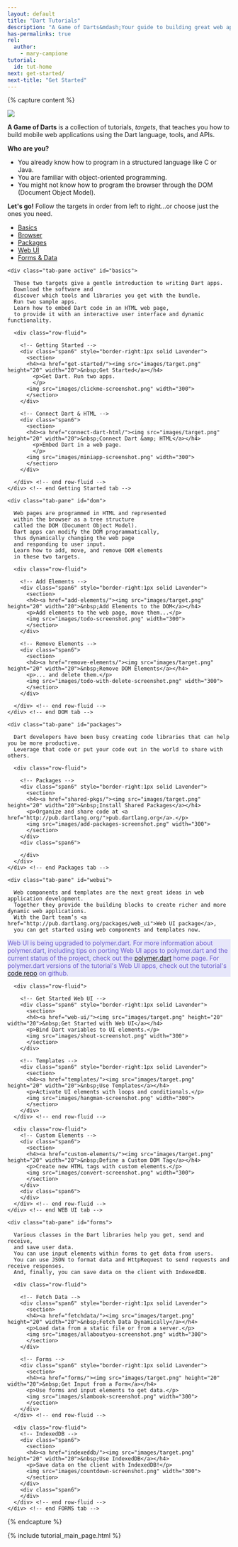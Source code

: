 ```yaml
---
layout: default
title: "Dart Tutorials"
description: "A Game of Darts&mdash;Your guide to building great web apps."
has-permalinks: true
rel:
  author:
    - mary-campione
tutorial:
  id: tut-home
next: get-started/
next-title: "Get Started"
---
```


{% capture content %}

<img src="images/banner.png">

**A Game of Darts**
is a collection of tutorials, _targets_,
that teaches you how to build mobile web applications
using the Dart language, tools, and APIs.

<strong>Who are you?</strong>
<ul>
<li> You already know how to program in a structured language like C or Java.</li>
<li> You are familiar with object-oriented programming.</li>
<li> You might not know how to program the browser through the DOM (Document Object Model).</li>
</ul>

<strong>Let's go!</strong> Follow the targets in order from left to right...or choose just the ones you need.

<div class="tute-tabs">
<div class="tabbable">
  <ul class="nav nav-tabs">
    <li class="active"><a href="#basics" data-toggle="tab">Basics</a></li>
    <li><a href="#dom" data-toggle="tab">Browser</a></li>
    <li><a href="#packages" data-toggle="tab">Packages</a></li>
    <li><a href="#webui" data-toggle="tab">Web UI</a></li>
    <!--<li><a href="#polymer" data-toggle="tab">Polymer</a></li>-->
    <li><a href="#forms" data-toggle="tab">Forms & Data</a></li>
    <!--<li><a href="#mobile" data-toggle="tab">Mobile</a></li>-->
  </ul>

  <div class="tab-content">

  <!-- BASICS TAB -->
    <div class="tab-pane active" id="basics">

      These two targets give a gentle introduction to writing Dart apps.
      Download the software and
      discover which tools and libraries you get with the bundle.
      Run two sample apps.
      Learn how to embed Dart code in an HTML web page,
      to provide it with an interactive user interface and dynamic functionality.

      <div class="row-fluid">

        <!-- Getting Started -->
        <div class="span6" style="border-right:1px solid Lavender">
          <section>
          <h4><a href="get-started/"><img src="images/target.png" height="20" width="20">&nbsp;Get Started</a></h4>
            <p>Get Dart. Run two apps.
            </p>
          <img src="images/clickme-screenshot.png" width="300">
          </section>
        </div>

        <!-- Connect Dart & HTML -->
        <div class="span6">
          <section>
          <h4><a href="connect-dart-html/"><img src="images/target.png" height="20" width="20">&nbsp;Connect Dart &amp; HTML</a></h4>
            <p>Embed Dart in a web page.
            </p>
          <img src="images/miniapp-screenshot.png" width="300">
          </section>
        </div>

      </div> <!-- end row-fluid -->
    </div> <!-- end Getting Started tab -->

  <!-- DOM TAB -->
    <div class="tab-pane" id="dom">

      Web pages are programmed in HTML and represented
      within the browser as a tree structure
      called the DOM (Document Object Model).
      Dart apps can modify the DOM programmatically,
      thus dynamically changing the web page
      and responding to user input.
      Learn how to add, move, and remove DOM elements
      in these two targets.

      <div class="row-fluid">

        <!-- Add Elements -->
        <div class="span6" style="border-right:1px solid Lavender">
          <section>
          <h4><a href="add-elements/"><img src="images/target.png" height="20" width="20">&nbsp;Add Elements to the DOM</a></h4>
          <p>Add elements to the web page, move them...</p>
          <img src="images/todo-screenshot.png" width="300">
          </section>
        </div>

        <!-- Remove Elements -->
        <div class="span6">
          <section>
          <h4><a href="remove-elements/"><img src="images/target.png" height="20" width="20">&nbsp;Remove DOM Elements</a></h4>
          <p>... and delete them.</p>
          <img src="images/todo-with-delete-screenshot.png" width="300">
          </section>
        </div>

      </div> <!-- end row-fluid -->
    </div> <!-- end DOM tab -->

  <!-- PACKAGES TAB -->
    <div class="tab-pane" id="packages">

      Dart developers have been busy creating code libraries that can help you be more productive.
      Leverage that code or put your code out in the world to share with others.

      <div class="row-fluid">

        <!-- Packages -->
        <div class="span6" style="border-right:1px solid Lavender">
          <section>
          <h4><a href="shared-pkgs/"><img src="images/target.png" height="20" width="20">&nbsp;Install Shared Packages</a></h4>
          <p>Organize and share code at <a href="http://pub.dartlang.org/">pub.dartlang.org</a>.</p>
          <img src="images/add-packages-screenshot.png" width="300">
          </section>
        </div>
        <div class="span6">

        </div>
      </div>
    </div> <!-- end Packages tab -->

  <!-- WEB UI TAB -->
    <div class="tab-pane" id="webui">

      Web components and templates are the next great ideas in web application development.
      Together they provide the building blocks to create richer and more dynamic web applications.
      With the Dart team’s <a href="http://pub.dartlang.org/packages/web_ui">Web UI package</a>,
      you can get started using web components and templates now.

<aside class="alert" style="background-color:Lavender;color:SlateBlue">
  <font size="24">
  <i class="icon-bullhorn"> </i>
  </font>
  Web UI is being upgraded to polymer.dart.
  For more information about polymer.dart,
  including tips on porting Web UI apps to polymer.dart
  and the current status of the project,
  check out the <a href="/polymer-dart/" target="_blank">polymer.dart</a>
  home page.
  For polymer.dart versions of the tutorial's Web UI apps,
  check out the tutorial's
  <a href="https://github.com/dart-lang/dart-tutorials-samples/tree/master/web/"
         target="_blank">code repo</a> on github.
</aside>

      <div class="row-fluid">

        <!-- Get Started Web UI -->
        <div class="span6" style="border-right:1px solid Lavender">
          <section>
          <h4><a href="web-ui/"><img src="images/target.png" height="20" width="20">&nbsp;Get Started with Web UI</a></h4>
          <p>Bind Dart variables to UI elements.</p>
          <img src="images/shout-screenshot.png" width="300">
          </section>
        </div>

        <!-- Templates -->
        <div class="span6" style="border-right:1px solid Lavender">
          <section>
          <h4><a href="templates/"><img src="images/target.png" height="20" width="20">&nbsp;Use Templates</a></h4>
          <p>Activate UI elements with loops and conditionals.</p>
          <img src="images/hangman-screenshot.png" width="300">
          </section>
        </div>
      </div> <!-- end row-fluid -->

      <div class="row-fluid">
        <!-- Custom Elements -->
        <div class="span6">
          <section>
          <h4><a href="custom-elements/"><img src="images/target.png" height="20" width="20">&nbsp;Define a Custom DOM Tag</a></h4>
          <p>Create new HTML tags with custom elements.</p>
          <img src="images/convert-screenshot.png" width="300">
          </section>
        </div>
        <div class="span6">
        </div>
      </div> <!-- end row-fluid -->
    </div> <!-- end WEB UI tab -->

  <!-- POLYMER TAB -->
  <!--
    <div class="tab-pane" id="polymer">
      <div class="row-fluid">

        <div class="span6" style="border-right:1px solid Lavender">
          <section>
          <h4><a href="polymer/"><img src="images/target.png" height="20" width="20">&nbsp;Polymer</a></h4>
          <p>Polymer - a shiny new package!</p>
          <img src="images/countdown-screenshot.png" width="300">
          </section>
        </div>

        <div class="span6">
        </div>

      </div>
    </div>
  -->
    
  <!-- FORMS TAB -->
    <div class="tab-pane" id="forms">

      Various classes in the Dart libraries help you get, send and receive,
      and save user data.
      You can use input elements within forms to get data from users.
      You can use JSON to format data and HttpRequest to send requests and receive responses.
      And, finally, you can save data on the client with IndexedDB.

      <div class="row-fluid">

        <!-- Fetch Data -->
        <div class="span6" style="border-right:1px solid Lavender">
          <section>
          <h4><a href="fetchdata/"><img src="images/target.png" height="20" width="20">&nbsp;Fetch Data Dynamically</a></h4>
          <p>Load data from a static file or from a server.</p>
          <img src="images/allaboutyou-screenshot.png" width="300">
          </section>
        </div>

        <!-- Forms -->
        <div class="span6" style="border-right:1px solid Lavender">
          <section>
          <h4><a href="forms/"><img src="images/target.png" height="20" width="20">&nbsp;Get Input from a Form</a></h4>
          <p>Use forms and input elements to get data.</p>
          <img src="images/slambook-screenshot.png" width="300">
          </section>
        </div>
      </div> <!-- end row-fluid -->

      <div class="row-fluid">
        <!-- IndexedDB -->
        <div class="span6">
          <section>
          <h4><a href="indexeddb/"><img src="images/target.png" height="20" width="20">&nbsp;Use IndexedDB</a></h4>
          <p>Save data on the client with IndexedDB!</p>
          <img src="images/countdown-screenshot.png" width="300">
          </section>
        </div>
        <div class="span6">
        </div>
      </div> <!-- end row-fluid -->
    </div> <!-- end FORMS tab -->

  <!-- MOBILE TAB -->
  <!--
    <div class="tab-pane" id="mobile">
      <div class="row-fluid">

        <div class="span6" style="border-right:1px solid Lavender">
          <section>
          <h4><a href="mobile/"><img src="images/target.png" height="20" width="20">&nbsp;Write for Mobile Devices</a></h4>
          <p>Mobile devices are taking over the world!</p>
          <img src="images/countdown-screenshot.png" width="300">
          </section>
        </div>

        <div class="span6">
        </div>

      </div>
    </div>
  -->

  </div> <!-- end tab content-->
</div> <!--end tabbable -->
</div> <!-- end of tute-tabs -->

{% endcapture %}

{% include tutorial_main_page.html %}
